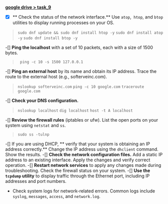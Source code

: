**[google drive > task_9](https://drive.google.com/drive/folders/1RQ19otMdNyh7XkNfdDf_5wk1-EpC5UHT?usp=sharing)**

-[x] ** Check the status of the network interface.**  Use `atop`,` htop`, and `btop` utilities to display running processes on your OS.
 > `sudo dnf update && sudo dnf install htop -y`
 > `sudo dnf install atop -y`
 > `sudo dnf install btop -y`

-[] **Ping the localhost** with a set of 10 packets, each with a size of 1500 bytes.
 > ` ping -c 10 -s 1500 127.0.0.1`

-[] **Ping an external host** by its name and obtain its IP address. Trace the route to the external host (e.g., softerveinc.com).
 > `nslookup softerveinc.com`
 > `ping -c 10 google.com`
 > `traceroute google.com`

-[] **Check your DNS configuration.**
 > `nslookup localhost`
 > `dig localhost`
 > `host -t A localhost`

-[] **Review the firewall rules** (iptables or ufw). List the open ports on your system using `netstat` and `ss`.
 > `sudo ss -tulnp`

-[] If you are using DHCP, ** verify that your system is obtaining an IP address correctly.** Change the IP address using the `dhclient` command. Show the results.
-[] **Check the network configuration files.** Add a static IP address to an existing interface. Apply the changes and verify correct operation.
-[] **Restart network services** to apply any changes made during troubleshooting. Check the firewall status on your system.
-[] **Use the `tcpdump` utility** to display traffic through the Ethernet port, including IP addresses and port numbers.
- Check system logs for network-related errors. Common logs include `syslog`, `messages`, `access`, and `network.log`.
